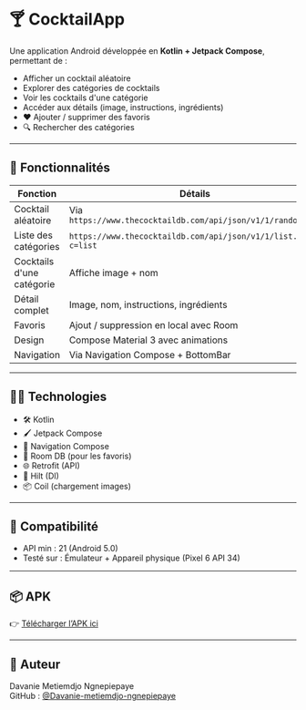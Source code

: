 # 🍸 CocktailApp

Une application Android développée en **Kotlin + Jetpack Compose**, permettant de :

- Afficher un cocktail aléatoire
- Explorer des catégories de cocktails
- Voir les cocktails d'une catégorie
- Accéder aux détails (image, instructions, ingrédients)
- ❤️ Ajouter / supprimer des favoris
- 🔍 Rechercher des catégories



---

## 🚀 Fonctionnalités

| Fonction                | Détails                                  |
|------------------------|-------------------------------------------|
| Cocktail aléatoire     | Via `https://www.thecocktaildb.com/api/json/v1/1/random.php` |
| Liste des catégories   | `https://www.thecocktaildb.com/api/json/v1/1/list.php?c=list` |
| Cocktails d'une catégorie | Affiche image + nom |
| Détail complet         | Image, nom, instructions, ingrédients |
| Favoris                | Ajout / suppression en local avec Room |
| Design                 | Compose Material 3 avec animations |
| Navigation             | Via Navigation Compose + BottomBar |

---

## 🧑‍💻 Technologies

- 🛠️ Kotlin
- 🖌️ Jetpack Compose
- 🧭 Navigation Compose
- 💾 Room DB (pour les favoris)
- 🌐 Retrofit (API)
- 🧪 Hilt (DI)
- 📦 Coil (chargement images)

---

## 📱 Compatibilité

- API min : 21 (Android 5.0)
- Testé sur : Émulateur + Appareil physique (Pixel 6 API 34)

---

## 📦 APK

👉 [Télécharger l’APK ici](https://github.com/TON-NOM-UTILISATEUR/CocktailApp/releases/download/v1.0/app-debug.apk)

---

## 👤 Auteur

Davanie Metiemdjo Ngnepiepaye  
GitHub : [@Davanie-metiemdjo-ngnepiepaye](https://github.com/Davanie-metiemdjo-ngnepiepaye)



